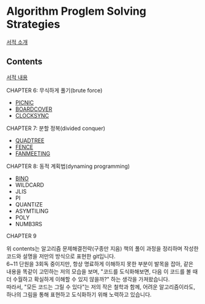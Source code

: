 # Algorithm Proglem Solving Strategies
[서적 소개](https://book.algospot.com/index.html)

## Contents
[서적 내용](https://book.algospot.com/problems.html)  

CHAPTER 6: 무식하게 풀기(brute force)
 - [PICNIC]()
 - [BOARDCOVER]()
 - [CLOCKSYNC](./brute_force/CLOCKSYNC/)  
 
CHAPTER 7: 분할 정복(divided conquer)
 - [QUADTREE](./divied_conquer/QUADTREE)
 - [FENCE](./divied_conquer/FENCE)
 - [FANMEETING](./divided_conquer/FANMEETING)  
 
CHAPTER 8: 동적 계획법(dynaming programming)
 - [BINO](./dynamic_programming/BINO)
 - WILDCARD
 - JLIS
 - PI
 - QUANTIZE
 - ASYMTILING
 - POLY
 - NUMB3RS  
 
CHAPTER 9

위 contents는 알고리즘 문제해결전략(구종만 지음) 책의 풀이 과정을 정리하며 작성한 코드와 설명을 저만의 방식으로 표현한 git입니다.  
6~11 단원을 3회독 중이지만, 항상 명료하게 이해하지 못한 부분이 발목을 잡아, 같은 내용을 똑같이 고민하는 저의 모습을 보며, "코드를 도식화해보면, 다음 이 코드를 볼 때 더 수월하고 확실하게 이해할 수 있지 않을까?" 하는 생각을 가져왔습니다.  
따라서, "모든 코드는 그릴 수 있다"는 저의 작은 철학과 함께, 어려운 알고리즘이라도, 하나의 그림을 통해 표현하고 도식화하기 위해 노력하고 있습니다.
